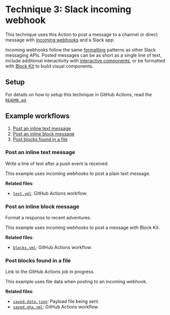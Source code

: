# Technique 3: Slack incoming webhook

This technique uses this Action to post a message to a channel or direct message
with [incoming webhooks][incoming-webhook] and a Slack app.

Incoming webhooks follow the same [formatting][formatting] patterns as other
Slack messaging APIs. Posted messages can be as short as a single line of text,
include additional interactivity with [interactive components][interactivity],
or be formatted with [Block Kit][block-kit] to build visual components.

## Setup

For details on how to setup this technique in GitHub Actions, read the
[`README.md`][setup].

## Example workflows

1. [Post an inline text message](#post-an-inline-text-message)
2. [Post an inline block message](#post-an-inline-block-message)
3. [Post blocks found in a file](#post-blocks-found-in-a-file)

### Post an inline text message

Write a line of text after a push event is received.

This example uses incoming webhooks to post a plain text message.

**Related files**:

- [`text.yml`](./text.yml): GitHub Actions workflow.

### Post an inline block message

Format a response to recent adventures.

This example uses incoming webhooks to post a message with Block Kit.

**Related files**:

- [`blocks.yml`](./blocks.yml): GitHub Actions workflow.

### Post blocks found in a file

Link to the GitHub Actions job in progress.

This example uses file data when posting to an incoming webhook.

**Related files**:

- [`saved.data.json`](./saved.data.json): Payload file being sent.
- [`saved.gha.yml`](./saved.gha.yml): GitHub Actions workflow.

[block-kit]: https://api.slack.com/surfaces/messages#complex_layouts
[formatting]: https://api.slack.com/reference/surfaces/formatting
[incoming-webhook]: https://api.slack.com/messaging/webhooks
[interactivity]: https://api.slack.com/messaging/interactivity
[setup]: https://github.com/slackapi/slack-github-action?tab=readme-ov-file#technique-3-slack-incoming-webhook
